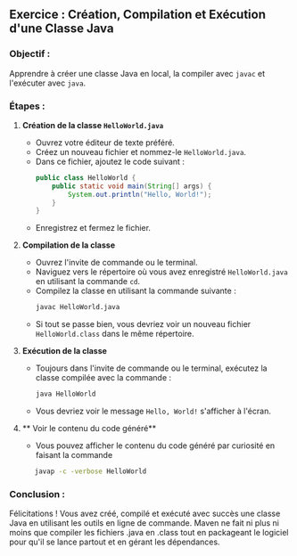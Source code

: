 ## Exercice : Création, Compilation et Exécution d'une Classe Java

### Objectif :
Apprendre à créer une classe Java en local, la compiler avec `javac` et l'exécuter avec `java`.

### Étapes :

1. **Création de la classe `HelloWorld.java`**
    - Ouvrez votre éditeur de texte préféré.
    - Créez un nouveau fichier et nommez-le `HelloWorld.java`.
    - Dans ce fichier, ajoutez le code suivant :
      ```java
      public class HelloWorld {
          public static void main(String[] args) {
              System.out.println("Hello, World!");
          }
      }
      ```
    - Enregistrez et fermez le fichier.

2. **Compilation de la classe**
    - Ouvrez l'invite de commande ou le terminal.
    - Naviguez vers le répertoire où vous avez enregistré `HelloWorld.java` en utilisant la commande `cd`.
    - Compilez la classe en utilisant la commande suivante :
      ```bash
      javac HelloWorld.java
      ```
    - Si tout se passe bien, vous devriez voir un nouveau fichier `HelloWorld.class` dans le même répertoire.

3. **Exécution de la classe**
    - Toujours dans l'invite de commande ou le terminal, exécutez la classe compilée avec la commande :
      ```bash
      java HelloWorld
      ```
    - Vous devriez voir le message `Hello, World!` s'afficher à l'écran.

4. ** Voir le contenu du code généré**
    - Vous pouvez afficher le contenu du code généré par curiosité en faisant la commande 
   ```bash 
      javap -c -verbose HelloWorld
   ```

### Conclusion :
Félicitations ! Vous avez créé, compilé et exécuté avec succès une classe Java en utilisant les outils en ligne de commande.
Maven ne fait ni plus ni moins que compiler les fichiers .java en .class
tout en packageant le logiciel pour qu'il se lance partout et en gérant les dépendances.

